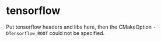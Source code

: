 # tensorflow

Put tensorflow headers and libs here, then the CMakeOption `-DTensorflow_ROOT` could not be specified.
